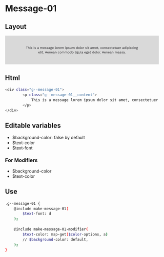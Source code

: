 # Message-01

## Layout

![alt text][message-01]

[message-01]: /src/img/global-components/message/g--message-01.png

## Html

```sh
<div class="g--message-01">
        <p class="g--message-01__content">
            This is a message lorem ipsum dolor sit amet, consectetuer adipiscing elit. Aenean commodo ligula eget dolor. Aenean massa.
        </p>
</div>
```

## Editable variables

- $background-color: false by default
- $text-color
- $text-font

### For Modifiers

- $background-color
- $text-color

## Use

```sh
.g--message-01 {
    @include make-message-01(
        $text-font: d
    );

    @include make-message-01-modifier(
        $text-color: map-get($color-options, a)
        // $background-color: default,
    );
}
```
